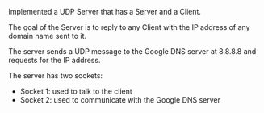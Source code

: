 Implemented a UDP Server that has a Server and a Client. 

The goal of the Server is to reply to any Client with the IP address of any domain name sent to it. 

The server sends a UDP message to the Google DNS server at 8.8.8.8 and requests for the IP address. 

The server has two sockets: 
- Socket 1: used to talk to the client 
- Socket 2: used to communicate with the Google DNS server
